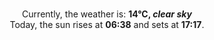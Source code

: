 <p  align="center"><br/>Currently, the weather is: <b> 14°C, <i>clear sky</i></b></br>Today, the sun rises at <b>06:38</b> and sets at <b>17:17</b>.</p>